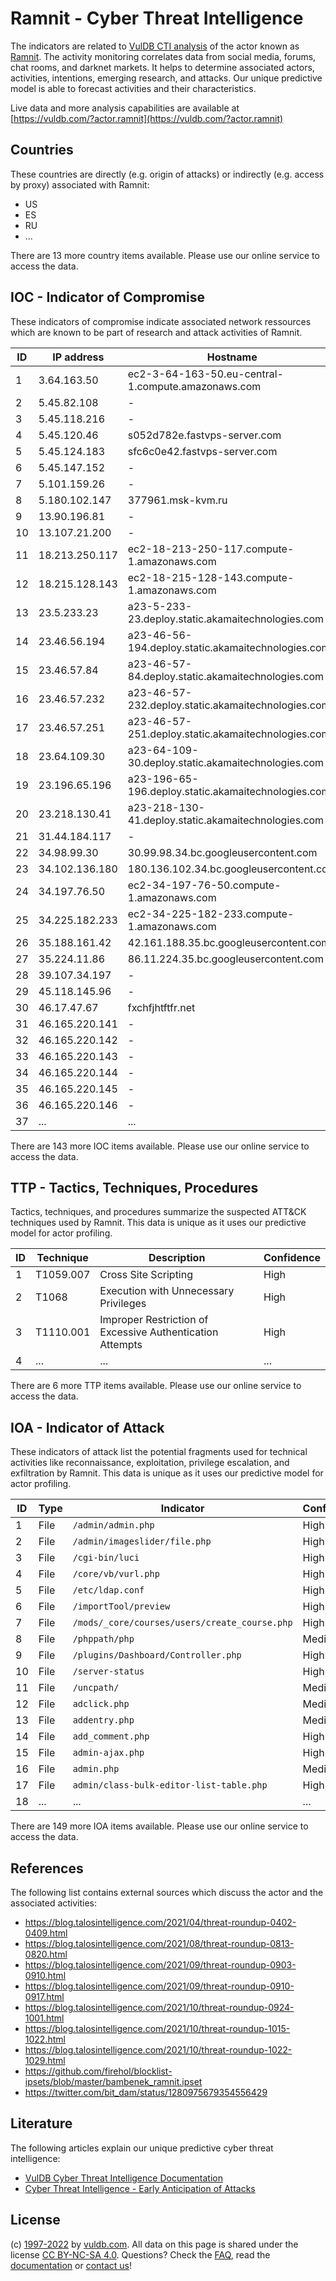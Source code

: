 # Ramnit - Cyber Threat Intelligence

The indicators are related to [VulDB CTI analysis](https://vuldb.com/?kb.cti) of the actor known as [Ramnit](https://vuldb.com/?actor.ramnit). The activity monitoring correlates data from social media, forums, chat rooms, and darknet markets. It helps to determine associated actors, activities, intentions, emerging research, and attacks. Our unique predictive model is able to forecast activities and their characteristics.

Live data and more analysis capabilities are available at [https://vuldb.com/?actor.ramnit](https://vuldb.com/?actor.ramnit)

## Countries

These countries are directly (e.g. origin of attacks) or indirectly (e.g. access by proxy) associated with Ramnit:

* US
* ES
* RU
* ...

There are 13 more country items available. Please use our online service to access the data.

## IOC - Indicator of Compromise

These indicators of compromise indicate associated network ressources which are known to be part of research and attack activities of Ramnit.

ID | IP address | Hostname | Confidence
-- | ---------- | -------- | ----------
1 | 3.64.163.50 | ec2-3-64-163-50.eu-central-1.compute.amazonaws.com | Medium
2 | 5.45.82.108 | - | High
3 | 5.45.118.216 | - | High
4 | 5.45.120.46 | s052d782e.fastvps-server.com | High
5 | 5.45.124.183 | sfc6c0e42.fastvps-server.com | High
6 | 5.45.147.152 | - | High
7 | 5.101.159.26 | - | High
8 | 5.180.102.147 | 377961.msk-kvm.ru | High
9 | 13.90.196.81 | - | High
10 | 13.107.21.200 | - | High
11 | 18.213.250.117 | ec2-18-213-250-117.compute-1.amazonaws.com | Medium
12 | 18.215.128.143 | ec2-18-215-128-143.compute-1.amazonaws.com | Medium
13 | 23.5.233.23 | a23-5-233-23.deploy.static.akamaitechnologies.com | High
14 | 23.46.56.194 | a23-46-56-194.deploy.static.akamaitechnologies.com | High
15 | 23.46.57.84 | a23-46-57-84.deploy.static.akamaitechnologies.com | High
16 | 23.46.57.232 | a23-46-57-232.deploy.static.akamaitechnologies.com | High
17 | 23.46.57.251 | a23-46-57-251.deploy.static.akamaitechnologies.com | High
18 | 23.64.109.30 | a23-64-109-30.deploy.static.akamaitechnologies.com | High
19 | 23.196.65.196 | a23-196-65-196.deploy.static.akamaitechnologies.com | High
20 | 23.218.130.41 | a23-218-130-41.deploy.static.akamaitechnologies.com | High
21 | 31.44.184.117 | - | High
22 | 34.98.99.30 | 30.99.98.34.bc.googleusercontent.com | Medium
23 | 34.102.136.180 | 180.136.102.34.bc.googleusercontent.com | Medium
24 | 34.197.76.50 | ec2-34-197-76-50.compute-1.amazonaws.com | Medium
25 | 34.225.182.233 | ec2-34-225-182-233.compute-1.amazonaws.com | Medium
26 | 35.188.161.42 | 42.161.188.35.bc.googleusercontent.com | Medium
27 | 35.224.11.86 | 86.11.224.35.bc.googleusercontent.com | Medium
28 | 39.107.34.197 | - | High
29 | 45.118.145.96 | - | High
30 | 46.17.47.67 | fxchfjhtftfr.net | High
31 | 46.165.220.141 | - | High
32 | 46.165.220.142 | - | High
33 | 46.165.220.143 | - | High
34 | 46.165.220.144 | - | High
35 | 46.165.220.145 | - | High
36 | 46.165.220.146 | - | High
37 | ... | ... | ...

There are 143 more IOC items available. Please use our online service to access the data.

## TTP - Tactics, Techniques, Procedures

Tactics, techniques, and procedures summarize the suspected ATT&CK techniques used by Ramnit. This data is unique as it uses our predictive model for actor profiling.

ID | Technique | Description | Confidence
-- | --------- | ----------- | ----------
1 | T1059.007 | Cross Site Scripting | High
2 | T1068 | Execution with Unnecessary Privileges | High
3 | T1110.001 | Improper Restriction of Excessive Authentication Attempts | High
4 | ... | ... | ...

There are 6 more TTP items available. Please use our online service to access the data.

## IOA - Indicator of Attack

These indicators of attack list the potential fragments used for technical activities like reconnaissance, exploitation, privilege escalation, and exfiltration by Ramnit. This data is unique as it uses our predictive model for actor profiling.

ID | Type | Indicator | Confidence
-- | ---- | --------- | ----------
1 | File | `/admin/admin.php` | High
2 | File | `/admin/imageslider/file.php` | High
3 | File | `/cgi-bin/luci` | High
4 | File | `/core/vb/vurl.php` | High
5 | File | `/etc/ldap.conf` | High
6 | File | `/importTool/preview` | High
7 | File | `/mods/_core/courses/users/create_course.php` | High
8 | File | `/phppath/php` | Medium
9 | File | `/plugins/Dashboard/Controller.php` | High
10 | File | `/server-status` | High
11 | File | `/uncpath/` | Medium
12 | File | `adclick.php` | Medium
13 | File | `addentry.php` | Medium
14 | File | `add_comment.php` | High
15 | File | `admin-ajax.php` | High
16 | File | `admin.php` | Medium
17 | File | `admin/class-bulk-editor-list-table.php` | High
18 | ... | ... | ...

There are 149 more IOA items available. Please use our online service to access the data.

## References

The following list contains external sources which discuss the actor and the associated activities:

* https://blog.talosintelligence.com/2021/04/threat-roundup-0402-0409.html
* https://blog.talosintelligence.com/2021/08/threat-roundup-0813-0820.html
* https://blog.talosintelligence.com/2021/09/threat-roundup-0903-0910.html
* https://blog.talosintelligence.com/2021/09/threat-roundup-0910-0917.html
* https://blog.talosintelligence.com/2021/10/threat-roundup-0924-1001.html
* https://blog.talosintelligence.com/2021/10/threat-roundup-1015-1022.html
* https://blog.talosintelligence.com/2021/10/threat-roundup-1022-1029.html
* https://github.com/firehol/blocklist-ipsets/blob/master/bambenek_ramnit.ipset
* https://twitter.com/bit_dam/status/1280975679354556429

## Literature

The following articles explain our unique predictive cyber threat intelligence:

* [VulDB Cyber Threat Intelligence Documentation](https://vuldb.com/?kb.cti)
* [Cyber Threat Intelligence - Early Anticipation of Attacks](https://www.scip.ch/en/?labs.20201022)

## License

(c) [1997-2022](https://vuldb.com/?kb.changelog) by [vuldb.com](https://vuldb.com/?kb.about). All data on this page is shared under the license [CC BY-NC-SA 4.0](https://creativecommons.org/licenses/by-nc-sa/4.0/). Questions? Check the [FAQ](https://vuldb.com/?kb.faq), read the [documentation](https://vuldb.com/?kb) or [contact us](https://vuldb.com/?contact)!
